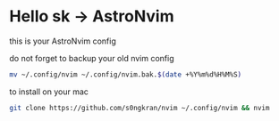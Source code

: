 # Hello sk -> AstroNvim

this is your AstroNvim config

do not forget to backup your old nvim config
```bash
mv ~/.config/nvim ~/.config/nvim.bak.$(date +%Y%m%d%H%M%S)
```

to install on your mac
```bash
git clone https://github.com/s0ngkran/nvim ~/.config/nvim && nvim
```


